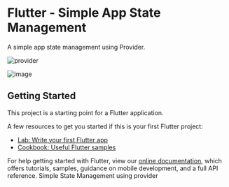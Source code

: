 # Flutter - Simple App State Management

A simple app state management using Provider.

![provider](https://user-images.githubusercontent.com/35340090/78435231-d9ddda80-76a8-11ea-93a9-dfd71b6af232.jpg)

![image](https://user-images.githubusercontent.com/35340090/78439280-034b3600-76aa-11ea-8a56-931c8a7976c0.png)



## Getting Started

This project is a starting point for a Flutter application.

A few resources to get you started if this is your first Flutter project:

- [Lab: Write your first Flutter app](https://flutter.dev/docs/get-started/codelab)
- [Cookbook: Useful Flutter samples](https://flutter.dev/docs/cookbook)

For help getting started with Flutter, view our
[online documentation](https://flutter.dev/docs), which offers tutorials,
samples, guidance on mobile development, and a full API reference.
Simple State Management using provider
